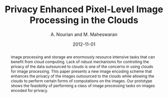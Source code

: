 ---
author: "A. Nourian and M. Maheswaran"
title: "Privacy Enhanced Pixel-Level Image Processing in the Clouds"
journal: "5th IEEE/ACM International Conference on Utility and Cloud Computing"
location: "Chicago, USA"
date: 2012-11-01
abstract: "Image processing and storage are enormously resource intensive tasks that can benefit from cloud computing. Lack of robust mechanisms for controlling the privacy of the data outsourced to clouds is one of the concerns in using clouds for image processing. This paper presents a new image encoding scheme that enhances the privacy of the images outsourced to the clouds while allowing the clouds to perform certain forms of computations on the images. Our prototype shows the feasibility of performing a class of image processing tasks on images encoded for privacy."
---